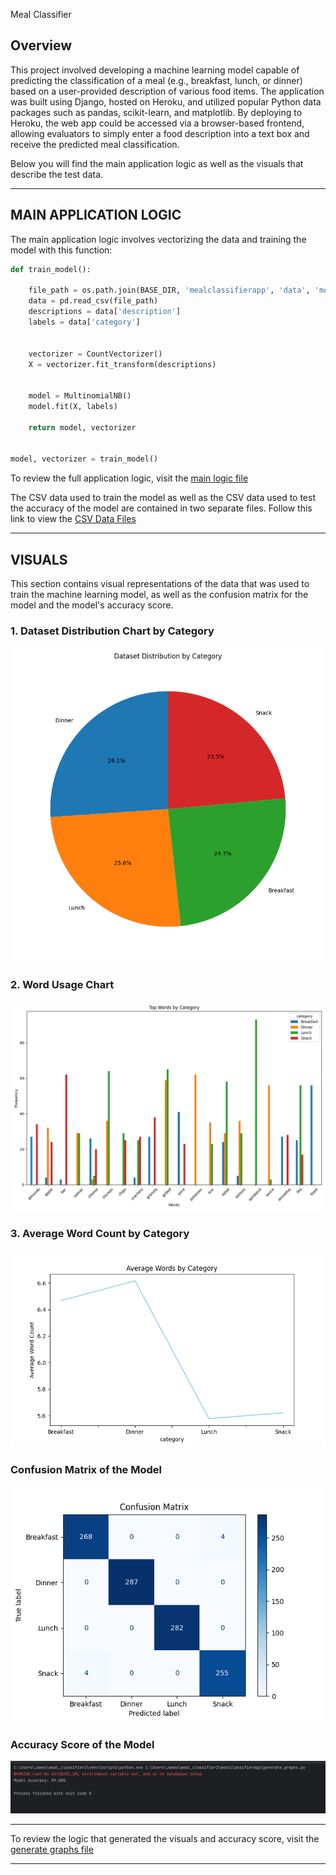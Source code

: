  Meal Classifier

## Overview
This project involved developing a machine learning model capable of predicting the classification of a meal (e.g., breakfast, lunch, or dinner) based on a user-provided description of various food items. The application was built using Django, hosted on Heroku, and utilized popular Python data packages such as pandas, scikit-learn, and matplotlib. By deploying to Heroku, the web app could be accessed via a browser-based frontend, allowing evaluators to simply enter a food description into a text box and receive the predicted meal classification.

Below you will find the main application logic as well as the visuals that describe the test data.
 
---

## MAIN APPLICATION LOGIC

The main application logic involves vectorizing the data and training the model with this function:

```python
def train_model():

    file_path = os.path.join(BASE_DIR, 'mealclassifierapp', 'data', 'meal_data.csv')
    data = pd.read_csv(file_path)
    descriptions = data['description']
    labels = data['category']


    vectorizer = CountVectorizer()
    X = vectorizer.fit_transform(descriptions)


    model = MultinomialNB()
    model.fit(X, labels)

    return model, vectorizer


model, vectorizer = train_model()
```

To review the full application logic, visit the [main logic file](mealclassifierapp/views.py)

The CSV data used to train the model as well as the CSV data used to test the accuracy of the model are contained in two separate files. Follow this link to view the [CSV Data Files](mealclassifierapp/data)

---

## VISUALS

This section contains visual representations of the data that was used to train the machine learning model, as well as the confusion matrix for the model and the model's accuracy score.

### 1. Dataset Distribution Chart by Category
![Dataset Distribution](mealclassifierapp/data/images/dataset_distribution_chart.png)

### 2. Word Usage Chart
![Word Usage](mealclassifierapp/data/images/word_usage_chart.png)

### 3. Average Word Count by Category
![Average Word Count by Category](mealclassifierapp/data/images/avg_words_line_chart.png)


### Confusion Matrix of the Model
![Confusion Matrix](mealclassifierapp/data/images/confusion_matrix.png)

### Accuracy Score of the Model
![Accuracy Score](mealclassifierapp/data/images/img.png)


---

To review the logic that generated the visuals and accuracy score, visit the [generate graphs file](mealclassifierapp/generate_graphs.py)

---


